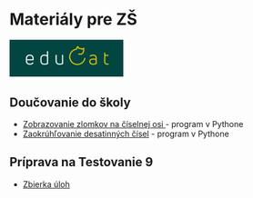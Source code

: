 # Materiály pre ZŠ

<img src="../loga/educat_zelene.png" width="200">

## Doučovanie do školy

* [Zobrazovanie zlomkov na číselnej osi ](dds/zlomky.py) - program v Pythone
* [Zaokrúhľovanie desatinných čísel](dds/zaokruhlovanie.py) - program v Pythone

## Príprava na Testovanie 9

*  [Zbierka úloh](t9-ps/zbierka/zbierka.pdf)
